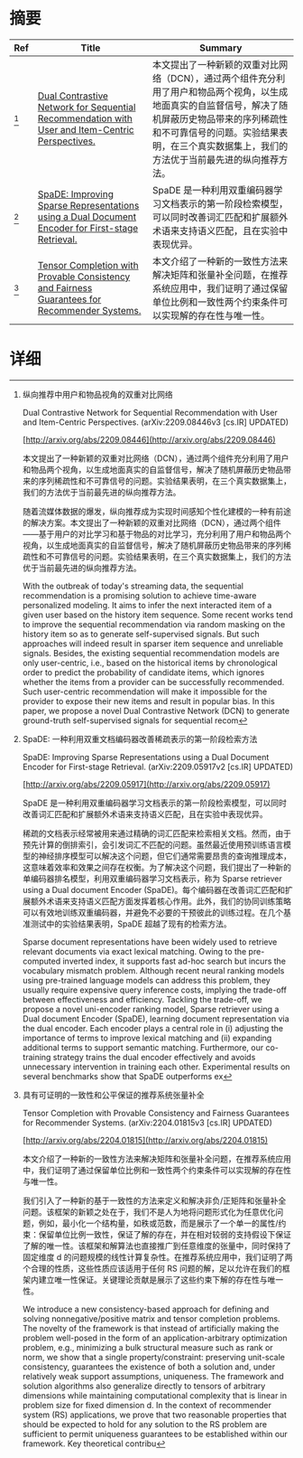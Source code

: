 # 摘要

| Ref | Title | Summary |
| --- | --- | --- |
| [^1] | [Dual Contrastive Network for Sequential Recommendation with User and Item-Centric Perspectives.](http://arxiv.org/abs/2209.08446) | 本文提出了一种新颖的双重对比网络（DCN），通过两个组件充分利用了用户和物品两个视角，以生成地面真实的自监督信号，解决了随机屏蔽历史物品带来的序列稀疏性和不可靠信号的问题。实验结果表明，在三个真实数据集上，我们的方法优于当前最先进的纵向推荐方法。 |
| [^2] | [SpaDE: Improving Sparse Representations using a Dual Document Encoder for First-stage Retrieval.](http://arxiv.org/abs/2209.05917) | SpaDE 是一种利用双重编码器学习文档表示的第一阶段检索模型，可以同时改善词汇匹配和扩展额外术语来支持语义匹配，且在实验中表现优异。 |
| [^3] | [Tensor Completion with Provable Consistency and Fairness Guarantees for Recommender Systems.](http://arxiv.org/abs/2204.01815) | 本文介绍了一种新的一致性方法来解决矩阵和张量补全问题，在推荐系统应用中，我们证明了通过保留单位比例和一致性两个约束条件可以实现解的存在性与唯一性。 |

# 详细

[^1]: 纵向推荐中用户和物品视角的双重对比网络

    Dual Contrastive Network for Sequential Recommendation with User and Item-Centric Perspectives. (arXiv:2209.08446v3 [cs.IR] UPDATED)

    [http://arxiv.org/abs/2209.08446](http://arxiv.org/abs/2209.08446)

    本文提出了一种新颖的双重对比网络（DCN），通过两个组件充分利用了用户和物品两个视角，以生成地面真实的自监督信号，解决了随机屏蔽历史物品带来的序列稀疏性和不可靠信号的问题。实验结果表明，在三个真实数据集上，我们的方法优于当前最先进的纵向推荐方法。

    

    随着流媒体数据的爆发，纵向推荐成为实现时间感知个性化建模的一种有前途的解决方案。本文提出了一种新颖的双重对比网络（DCN），通过两个组件——基于用户的对比学习和基于物品的对比学习，充分利用了用户和物品两个视角，以生成地面真实的自监督信号，解决了随机屏蔽历史物品带来的序列稀疏性和不可靠信号的问题。实验结果表明，在三个真实数据集上，我们的方法优于当前最先进的纵向推荐方法。

    With the outbreak of today's streaming data, the sequential recommendation is a promising solution to achieve time-aware personalized modeling. It aims to infer the next interacted item of a given user based on the history item sequence. Some recent works tend to improve the sequential recommendation via random masking on the history item so as to generate self-supervised signals. But such approaches will indeed result in sparser item sequence and unreliable signals. Besides, the existing sequential recommendation models are only user-centric, i.e., based on the historical items by chronological order to predict the probability of candidate items, which ignores whether the items from a provider can be successfully recommended. Such user-centric recommendation will make it impossible for the provider to expose their new items and result in popular bias.  In this paper, we propose a novel Dual Contrastive Network (DCN) to generate ground-truth self-supervised signals for sequential recom
    
[^2]: SpaDE: 一种利用双重文档编码器改善稀疏表示的第一阶段检索方法

    SpaDE: Improving Sparse Representations using a Dual Document Encoder for First-stage Retrieval. (arXiv:2209.05917v2 [cs.IR] UPDATED)

    [http://arxiv.org/abs/2209.05917](http://arxiv.org/abs/2209.05917)

    SpaDE 是一种利用双重编码器学习文档表示的第一阶段检索模型，可以同时改善词汇匹配和扩展额外术语来支持语义匹配，且在实验中表现优异。

    

    稀疏的文档表示经常被用来通过精确的词汇匹配来检索相关文档。然而，由于预先计算的倒排索引，会引发词汇不匹配的问题。虽然最近使用预训练语言模型的神经排序模型可以解决这个问题，但它们通常需要昂贵的查询推理成本，这意味着效率和效果之间存在权衡。为了解决这个问题，我们提出了一种新的单编码器排名模型，利用双重编码器学习文档表示，称为 Sparse retriever using a Dual document Encoder (SpaDE)。每个编码器在改善词汇匹配和扩展额外术语来支持语义匹配方面发挥着核心作用。此外，我们的协同训练策略可以有效地训练双重编码器，并避免不必要的干预彼此的训练过程。在几个基准测试中的实验结果表明，SpaDE 超越了现有的检索方法。

    Sparse document representations have been widely used to retrieve relevant documents via exact lexical matching. Owing to the pre-computed inverted index, it supports fast ad-hoc search but incurs the vocabulary mismatch problem. Although recent neural ranking models using pre-trained language models can address this problem, they usually require expensive query inference costs, implying the trade-off between effectiveness and efficiency. Tackling the trade-off, we propose a novel uni-encoder ranking model, Sparse retriever using a Dual document Encoder (SpaDE), learning document representation via the dual encoder. Each encoder plays a central role in (i) adjusting the importance of terms to improve lexical matching and (ii) expanding additional terms to support semantic matching. Furthermore, our co-training strategy trains the dual encoder effectively and avoids unnecessary intervention in training each other. Experimental results on several benchmarks show that SpaDE outperforms ex
    
[^3]: 具有可证明的一致性和公平保证的推荐系统张量补全

    Tensor Completion with Provable Consistency and Fairness Guarantees for Recommender Systems. (arXiv:2204.01815v3 [cs.IR] UPDATED)

    [http://arxiv.org/abs/2204.01815](http://arxiv.org/abs/2204.01815)

    本文介绍了一种新的一致性方法来解决矩阵和张量补全问题，在推荐系统应用中，我们证明了通过保留单位比例和一致性两个约束条件可以实现解的存在性与唯一性。

    

    我们引入了一种新的基于一致性的方法来定义和解决非负/正矩阵和张量补全问题。该框架的新颖之处在于，我们不是人为地将问题形式化为任意优化问题，例如，最小化一个结构量，如秩或范数，而是展示了一个单一的属性/约束：保留单位比例一致性，保证了解的存在，并在相对较弱的支持假设下保证了解的唯一性。该框架和解算法也直接推广到任意维度的张量中，同时保持了固定维度 d 的问题规模的线性计算复杂性。在推荐系统应用中，我们证明了两个合理的性质，这些性质应该适用于任何 RS 问题的解，足以允许在我们的框架内建立唯一性保证。关键理论贡献是展示了这些约束下解的存在性与唯一性。

    We introduce a new consistency-based approach for defining and solving nonnegative/positive matrix and tensor completion problems. The novelty of the framework is that instead of artificially making the problem well-posed in the form of an application-arbitrary optimization problem, e.g., minimizing a bulk structural measure such as rank or norm, we show that a single property/constraint: preserving unit-scale consistency, guarantees the existence of both a solution and, under relatively weak support assumptions, uniqueness. The framework and solution algorithms also generalize directly to tensors of arbitrary dimensions while maintaining computational complexity that is linear in problem size for fixed dimension d. In the context of recommender system (RS) applications, we prove that two reasonable properties that should be expected to hold for any solution to the RS problem are sufficient to permit uniqueness guarantees to be established within our framework. Key theoretical contribu
    

